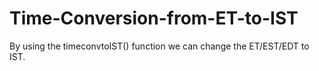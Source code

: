 # Time-Conversion-from-ET-to-IST
By using the timeconvtoIST() function we can change the ET/EST/EDT to IST.
